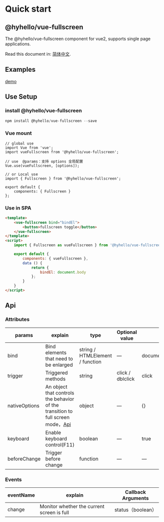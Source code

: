 # Quick start

## @hyhello/vue-fullscreen

The @hyhello/vue-fullscreen component for vue2, supports single page applications.

Read this document in: [简体中文](https://github.com/Hyhello/vue-fullscreen/blob/master/README.zh_CN.md).

## Examples

[demo](https://github.com/Hyhello/vue-fullscreen/blob/master/index.html)

## Use Setup

### install @hyhello/vue-fullscreen

```javascript
npm install @hyhello/vue-fullscreen --save
```

### Vue mount

```vuejs
// global use
import Vue from 'vue';
import vueFullscreen from '@hyhello/vue-fullscreen';

// use  @params：支持 options 全局配置
Vue.use(vueFullscreen, [options]);

// or Local use
import { Fullscreen } from '@hyhello/vue-fullscreen';

export default {
    components: { Fullscreen }
};
```

### Use in SPA

```html
<template>
    <vue-fullscreen bind="bindEl">
        <button>fullscreen toggle</button>
    </vue-fullscreen>
</template>
<script>
    import { Fullscreen as vueFullscreen } from '@hyhello/vue-fullscreen';

    export default {
        components: { vueFullscreen },
        data () {
            return {
                bindEl: document.body
            };
        }
    }
</script>
```

## Api

### Attributes

| params              | explain                 | type            | Optional value | Default value |
| ----------------- | ------------------- | --------------- | ------ | ------ |
| bind              | Bind elements that need to be enlarged    | string / HTMLElement / function    | —     |  document.documentElement  |
| trigger              | Triggered methods        | string          | click / dblclick | click |
| nativeOptions     | An object that controls the behavior of the transition to full screen mode，[Api](https://developer.mozilla.org/en-US/docs/Web/API/Element/requestFullScreen)           | object  | —    | {}     |
| keyboard          | Enable keyboard control(F11) | boolean  | —    | true     |
| beforeChange      | Trigger before change          | function  | —   | —    |

### Events

| eventName | explain               | Callback Arguments |
| ------ | ------------------ | -------- |
| change  | Monitor whether the current screen is full | status（boolean） |
